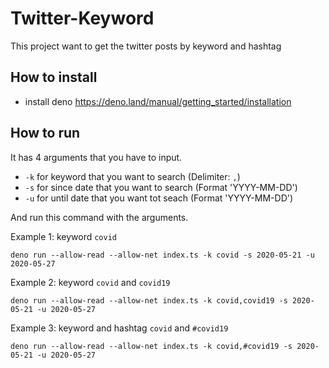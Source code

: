 # Twitter-Keyword

This project want to get the twitter posts by keyword and hashtag

## How to install

- install deno
  https://deno.land/manual/getting_started/installation

## How to run

It has 4 arguments that you have to input.

- `-k` for keyword that you want to search (Delimiter: `,`)
- `-s` for since date that you want to search (Format 'YYYY-MM-DD')
- `-u` for until date that you want tot seach (Format 'YYYY-MM-DD')

And run this command with the arguments.

Example 1: keyword `covid`

```
deno run --allow-read --allow-net index.ts -k covid -s 2020-05-21 -u 2020-05-27
```

Example 2: keyword `covid` and `covid19`

```
deno run --allow-read --allow-net index.ts -k covid,covid19 -s 2020-05-21 -u 2020-05-27
```

Example 3: keyword and hashtag `covid` and `#covid19`

```
deno run --allow-read --allow-net index.ts -k covid,#covid19 -s 2020-05-21 -u 2020-05-27
```
